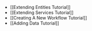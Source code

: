 - [[Extending Entities Tutorial]]
- [[Extending Services Tutorial]]
- [[Creating A New Workflow Tutorial]]
- [[Adding Data Tutorial]]
